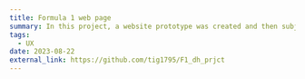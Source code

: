 ```yaml
---
title: Formula 1 web page
summary: In this project, a website prototype was created and then subjected to a Nielsen heuristic evaluation, enabling usability assessment and user experience analysis. The obtained insights informed iterative improvements.
tags:
  - UX
date: 2023-08-22
external_link: https://github.com/tig1795/F1_dh_prjct
---
```

